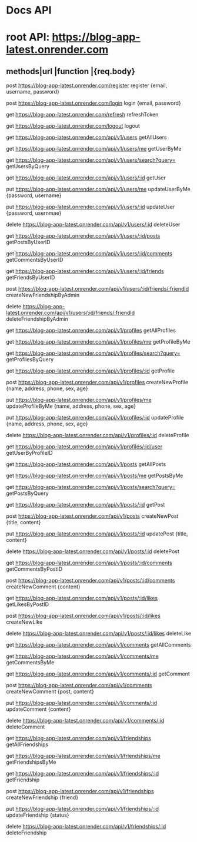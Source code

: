 # Docs API

# root API: https://blog-app-latest.onrender.com

## methods|url                                                                      |function                    |{req.body}

post      https://blog-app-latest.onrender.com/register                              register                     {email, username, password} 

post      https://blog-app-latest.onrender.com/login                                 login                        {email, password}

get       https://blog-app-latest.onrender.com/refresh                               refreshToken

get       https://blog-app-latest.onrender.com/logout                                logout

get       https://blog-app-latest.onrender.com/api/v1/users                          getAllUsers

get       https://blog-app-latest.onrender.com/api/v1/users/me                       getUserByMe

get       https://blog-app-latest.onrender.com/api/v1/users/search?query=            getUsersByQuery

get       https://blog-app-latest.onrender.com/api/v1/users/:id                      getUser

put       https://blog-app-latest.onrender.com/api/v1/users/me                       updateUserByMe               {password, username}

put       https://blog-app-latest.onrender.com/api/v1/users/:id                      updateUser                   {password, usernmae}

delete    https://blog-app-latest.onrender.com/api/v1/users/:id                      deleteUser

get       https://blog-app-latest.onrender.com/api/v1/users/:id/posts                getPostsByUserID

get       https://blog-app-latest.onrender.com/api/v1/users/:id/comments             getCommentsByUserID

get       https://blog-app-latest.onrender.com/api/v1/users/:id/friends              getFriendsByUserID

post      https://blog-app-latest.onrender.com/api/v1/users/:id/friends/:friendId    createNewFriendshipByAdmin

delete    https://blog-app-latest.onrender.com/api/v1/users/:id/friends/:friendId    deleteFriendshipByAdmin


get       https://blog-app-latest.onrender.com/api/v1/profiles                       getAllProfiles

get       https://blog-app-latest.onrender.com/api/v1/profiles/me                    getProfileByMe

get       https://blog-app-latest.onrender.com/api/v1/profiles/search?query=         getProfilesByQuery

get       https://blog-app-latest.onrender.com/api/v1/profiles/:id                   getProfile

post      https://blog-app-latest.onrender.com/api/v1/profiles                       createNewProfile          {name, address, phone, sex, age}

put       https://blog-app-latest.onrender.com/api/v1/profiles/me                    updateProfileByMe         {name, address, phone, sex, age}

put       https://blog-app-latest.onrender.com/api/v1/profiles/:id                   updateProfile             {name, address, phone, sex, age}

delete    https://blog-app-latest.onrender.com/api/v1/profiles/:id                   deleteProfile

get       https://blog-app-latest.onrender.com/api/v1/profiles/:id/user              getUserByProfileID



get            https://blog-app-latest.onrender.com/api/v1/posts                     getAllPosts

get            https://blog-app-latest.onrender.com/api/v1/posts/me                  getPostsByMe

get            https://blog-app-latest.onrender.com/api/v1/posts/search?query=       getPostsByQuery

get            https://blog-app-latest.onrender.com/api/v1/posts/:id                 getPost

post            https://blog-app-latest.onrender.com/api/v1/posts                    createNewPost              {title, content}

put            https://blog-app-latest.onrender.com/api/v1/posts/:id                 updatePost                 {title, content}

delete            https://blog-app-latest.onrender.com/api/v1/posts/:id              deletePost

get            https://blog-app-latest.onrender.com/api/v1/posts/:id/comments        getCommentsByPostID        

post            https://blog-app-latest.onrender.com/api/v1/posts/:id/comments       createNewComment           {content}

get            https://blog-app-latest.onrender.com/api/v1/posts/:id/likes           getLikesByPostID

post            https://blog-app-latest.onrender.com/api/v1/posts/:id/likes          createNewLike

delete            https://blog-app-latest.onrender.com/api/v1/posts/:id/likes        deleteLike



get            https://blog-app-latest.onrender.com/api/v1/comments                  getAllComments

get            https://blog-app-latest.onrender.com/api/v1/comments/me               getCommentsByMe

get            https://blog-app-latest.onrender.com/api/v1/comments/:id              getComment

post            https://blog-app-latest.onrender.com/api/v1/comments                 createNewComment           {post, content}

put            https://blog-app-latest.onrender.com/api/v1/comments/:id              updateComment              {content}

delete            https://blog-app-latest.onrender.com/api/v1/comments/:id           deleteComment


get            https://blog-app-latest.onrender.com/api/v1/friendships               getAllFriendships

get            https://blog-app-latest.onrender.com/api/v1/friendships/me            getFriendshipsByMe

get            https://blog-app-latest.onrender.com/api/v1/friendships/:id           getFriendship

post            https://blog-app-latest.onrender.com/api/v1/friendships              createNewFriendship          {friend}

put            https://blog-app-latest.onrender.com/api/v1/friendships/:id           updateFriendship             {status}

delete            https://blog-app-latest.onrender.com/api/v1/friendships/:id        deleteFriendship




